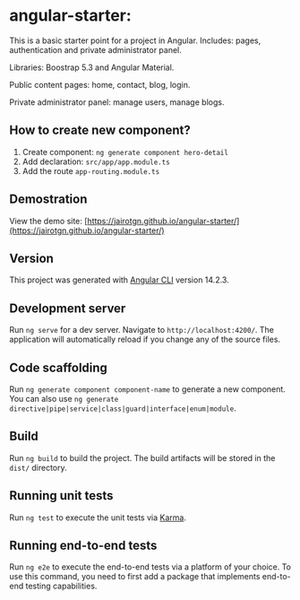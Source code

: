 # angular-starter: 

This is a basic starter point for a project in Angular. Includes: pages, authentication and private administrator panel. 

Libraries: Boostrap 5.3 and Angular Material.

Public content pages: home, contact, blog, login.

Private administrator panel: manage users, manage blogs.

## How to create new component?

1. Create component: `ng generate component hero-detail` 
2. Add declaration: `src/app/app.module.ts`
3. Add the route `app-routing.module.ts`

## Demostration

View the demo site: [https://jairotgn.github.io/angular-starter/](https://jairotgn.github.io/angular-starter/)

## Version 

This project was generated with [Angular CLI](https://github.com/angular/angular-cli) version 14.2.3.

## Development server

Run `ng serve` for a dev server. Navigate to `http://localhost:4200/`. The application will automatically reload if you change any of the source files.

## Code scaffolding

Run `ng generate component component-name` to generate a new component. You can also use `ng generate directive|pipe|service|class|guard|interface|enum|module`.

## Build

Run `ng build` to build the project. The build artifacts will be stored in the `dist/` directory.

## Running unit tests

Run `ng test` to execute the unit tests via [Karma](https://karma-runner.github.io).

## Running end-to-end tests

Run `ng e2e` to execute the end-to-end tests via a platform of your choice. To use this command, you need to first add a package that implements end-to-end testing capabilities.
